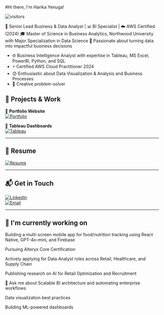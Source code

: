 #Hi there, I'm Harika Yenuga!

![visitors](https://visitor-badge.laobi.icu/badge?page_id=harikayenuga-personal-profile)

🎯 Senior Lead Business & Data Analyst | 📊 BI Specialist | ☁️ AWS Certified (2024)
🎓 Master of Science in Business Analytics, Northwood University with Major Specialization in Data Science
🧠 Passionate about turning data into impactful business decisions

- 🌐 Business Intelligence Analyst with expertise in Tableau, MS Excel, PowerBI, Python, and SQL  
- ⚡ Certified AWS Cloud Practitioner 2024  
- 😊 Enthusiastic about Data Visualization & Analysis and Business Processes  
- 🧠 Creative problem-solver  

## 🚀 Projects & Work

🔹 **Portfolio Website**  
[![Portfolio](https://img.shields.io/badge/-Visit_My_Portfolio-blue?style=flat-square&logo=vercel&logoColor=white)](https://harika-yenuga.vercel.app/)

🔹 **Tableau Dashboards**  
[![Tableau](https://img.shields.io/badge/-My_Tableau_Projects-yellow?style=flat-square&logo=tableau&logoColor=white)](https://public.tableau.com/app/profile/harika.yenuga/vizzes)

---

## 📄 Resume

[![Resume](https://img.shields.io/badge/-Download_Resume-orange?style=flat-square&logo=adobeacrobatreader&logoColor=white)](https://github.com/yenugah80/Resume-HarikaY/raw/main/HARIKAYENUGA.pdf)

---

## 📬 Get in Touch

[![LinkedIn](https://img.shields.io/badge/-LinkedIn-0A66C2?style=flat-square&logo=linkedin&logoColor=white)](https://www.linkedin.com/in/harikayenuga/)  
[![Email](https://img.shields.io/badge/-Email_Directly-D14836?style=flat-square&logo=gmail&logoColor=white)](mailto:harikayenuga@gmail.com)

---

## 🧪 I'm currently working on
Building a multi-screen mobile app for food/nutrition tracking using React Native, GPT-4o-mini, and Firebase

Pursuing Alteryx Core Certification

Actively applying for Data Analyst roles across Retail, Healthcare, and Supply Chain

Publishing research on AI for Retail Optimization and Recruitment

💬 Ask me about
Scalable BI architecture and automating enterprise workflows

Data visualization best practices

Building ML-powered dashboards
